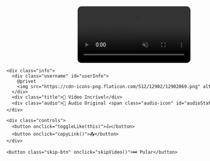 <!DOCTYPE html>
<html lang="pt-BR">
<head>
  <meta charset="UTF-8" />
  <meta name="viewport" content="width=device-width, initial-scale=1.0"/>
  <title>Vídeo Estilo TikTok</title>
  <style>
    * {
      margin: 0;
      padding: 0;
      box-sizing: border-box;
    }

    body {
      background: #000;
      font-family: sans-serif;
      color: white;
      overflow: hidden;
    }

    .container {
      width: 100vw;
      height: 100vh;
      position: relative;
      display: flex;
      flex-direction: column;
      justify-content: center;
      align-items: center;
    }

    video {
      max-height: 80vh;
      max-width: 100%;
      border-radius: 10px;
      cursor: pointer;
    }

    .info {
      margin-top: 10px;
      text-align: center;
    }

    .username {
      font-weight: bold;
      display: flex;
      justify-content: center;
      align-items: center;
      gap: 5px;
    }

    .username img {
      width: 16px;
      height: 16px;
    }

    .title, .audio {
      margin-top: 5px;
      font-size: 16px;
      opacity: 0.8;
    }

    .controls {
      display: flex;
      gap: 20px;
      margin-top: 15px;
    }

    .controls button {
      font-size: 22px;
      background: none;
      border: none;
      color: white;
      cursor: pointer;
    }

    .liked {
      color: pink;
    }

    .audio-icon {
      font-size: 18px;
      margin-left: 5px;
    }

    .skip-btn {
      position: absolute;
      right: 20px;
      top: 20px;
      background: rgba(255, 255, 255, 0.1);
      color: white;
      border: 1px solid #555;
      padding: 8px 12px;
      border-radius: 5px;
      cursor: pointer;
      display: none;
    }

    /* Mostrar botão de pular apenas em telas grandes (PC) */
    @media (min-width: 768px) {
      .skip-btn {
        display: block;
      }
    }

  </style>
</head>
<body>

  <div class="container">
    <video id="video" src="video12.mp4" autoplay muted loop playsinline></video>

    <div class="info">
      <div class="username" id="userInfo">
        @privet
        <img src="https://cdn-icons-png.flaticon.com/512/12902/12902069.png" alt="Verificado">
      </div>
      <div class="title">🎯 Vídeo Incrível</div>
      <div class="audio">🎵 Áudio Original <span class="audio-icon" id="audioStatus">🔇</span></div>
    </div>

    <div class="controls">
      <button onclick="toggleLike(this)">👍</button>
      <button onclick="copyLink()">📤</button>
    </div>

    <button class="skip-btn" onclick="skipVideo()">⏭️ Pular</button>
  </div>

  <script>
    const video = document.getElementById('video');
    const audioStatus = document.getElementById('audioStatus');

    // Pausar/despausar ao clicar no vídeo
    video.addEventListener('click', () => {
      if (video.paused) {
        video.play();
      } else {
        video.pause();
      }
    });

    // Atualizar ícone de áudio (🔇 / 🔊)
    video.addEventListener('volumechange', () => {
      audioStatus.textContent = video.muted ? '🔇' : '🔊';
    });

    // Inicialmente mostrar como 🔇
    audioStatus.textContent = video.muted ? '🔇' : '🔊';

    // Curtir/descurtir
    function toggleLike(btn) {
      const liked = btn.classList.toggle('liked');
      btn.textContent = liked ? '💕' : '👍';
    }

    // Copiar link do vídeo
    function copyLink() {
      navigator.clipboard.writeText(video.src)
        .then(() => alert("📎 Link do vídeo copiado!"))
        .catch(() => alert("❌ Erro ao copiar link."));
    }

    // Simula pular vídeo (PC): apenas mostra alerta
    function skipVideo() {
      alert("🔁 Próximo vídeo (exemplo)");
      // Aqui você pode trocar src do vídeo se quiser
    }
  </script>

</body>
</html>
